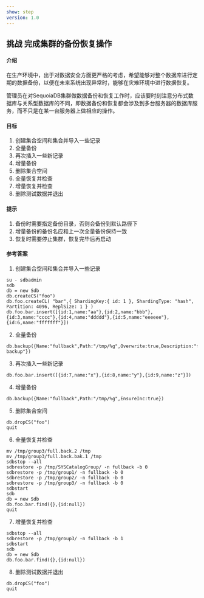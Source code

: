 ```yaml
---
show: step
version: 1.0 
---
```


## 挑战 完成集群的备份恢复操作

#### 介绍
在生产环境中，出于对数据安全方面更严格的考虑，希望能够对整个数据库进行定期的数据备份，以便在未来系统出现异常时，能够在灾难环境中进行数据恢复。

管理员在对SequoiaDB集群做数据备份和恢复工作时，应该要时刻注意分布式数据库与关系型数据库的不同，即数据备份和恢复都会涉及到多台服务器的数据库服务，而不只是在某一台服务器上做相应的操作。

#### 目标
1) 创建集合空间和集合并导入一些记录
2) 全量备份
3) 再次插入一些新记录
4) 增量备份
5) 删除集合空间
6) 全量恢复并检查
7) 增量恢复并检查
8) 删除测试数据并退出

#### 提示
1) 备份时需要指定备份目录，否则会备份到默认路径下
2) 增量备份的备份名应和上一次全量备份保持一致
3) 恢复时需要停止集群，恢复完毕后再启动

#### 参考答案
1) 创建集合空间和集合并导入一些记录
```
su - sdbadmin
sdb
db = new Sdb
db.createCS("foo")
db.foo.createCL( "bar",{ ShardingKey:{ id: 1 }, ShardingType: "hash", Partition: 4096, ReplSize: 1 } )
db.foo.bar.insert([{id:1,name:"aa"},{id:2,name:"bbb"},{id:3,name:"cccc"},{id:4,name:"ddddd"},{id:5,name:"eeeeee"},{id:6,name:"fffffff"}])
```

2) 全量备份
```
db.backup({Name:"fullback",Path:"/tmp/%g",Overwrite:true,Description:"full backup"})
```

3) 再次插入一些新记录
```
db.foo.bar.insert([{id:7,name:"x"},{id:8,name:"y"},{id:9,name:"z"}])
```

4) 增量备份
```
db.backup({Name:"fullback",Path:"/tmp/%g",EnsureInc:true})
```

5) 删除集合空间
```
db.dropCS("foo")
quit
```

6) 全量恢复并检查
```
mv /tmp/group3/full.back.2 /tmp
mv /tmp/group3/full.back.bak.1 /tmp
sdbstop --all
sdbrestore -p /tmp/SYSCatalogGroup/ -n fullback -b 0
sdbrestore -p /tmp/group1/ -n fullback -b 0
sdbrestore -p /tmp/group2/ -n fullback -b 0
sdbrestore -p /tmp/group3/ -n fullback -b 0
sdbstart
sdb
db = new Sdb
db.foo.bar.find({},{id:null})
quit
```

7) 增量恢复并检查
```
sdbstop --all
sdbrestore -p /tmp/group3/ -n fullback -b 1
sdbstart
sdb
db = new Sdb
db.foo.bar.find({},{id:null})
```

8) 删除测试数据并退出
```
db.dropCS("foo")
quit
```
